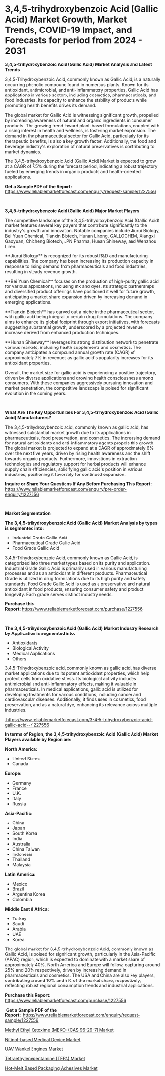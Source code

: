 <p><h1>3,4,5-trihydroxybenzoic Acid (Gallic Acid) Market Growth, Market Trends, COVID-19 Impact, and Forecasts for period from 2024 - 2031</h1></p><p><strong>3,4,5-trihydroxybenzoic Acid (Gallic Acid) Market Analysis and Latest Trends</strong></p>
<p><p>3,4,5-Trihydroxybenzoic Acid, commonly known as Gallic Acid, is a naturally occurring phenolic compound found in numerous plants. Known for its antioxidant, antimicrobial, and anti-inflammatory properties, Gallic Acid has applications in various sectors, including cosmetics, pharmaceuticals, and food industries. Its capacity to enhance the stability of products while promoting health benefits drives its demand.</p><p>The global market for Gallic Acid is witnessing significant growth, propelled by increasing awareness of natural and organic ingredients in consumer products. The growing trend toward plant-based formulations, coupled with a rising interest in health and wellness, is fostering market expansion. The demand in the pharmaceutical sector for Gallic Acid, particularly for its therapeutic benefits, is also a key growth factor. Additionally, the food and beverage industry's exploration of natural preservatives is contributing to market dynamics.</p><p>The 3,4,5-trihydroxybenzoic Acid (Gallic Acid) Market is expected to grow at a CAGR of 7.5% during the forecast period, indicating a robust trajectory fueled by emerging trends in organic products and health-oriented applications.</p></p>
<p><strong>Get a Sample PDF of the Report:&nbsp;</strong> <a href="https://www.reliablemarketforecast.com/enquiry/request-sample/1227556?utm_campaign=1108&utm_medium=2&utm_source=Github&utm_content=ia&utm_term=15102024&utm_id=345-trihydroxybenzoic-acid-gallic-acid">https://www.reliablemarketforecast.com/enquiry/request-sample/1227556</a></p>
<p>&nbsp;</p>
<p><strong>3,4,5-trihydroxybenzoic Acid (Gallic Acid) Major Market Players</strong></p>
<p><p>The competitive landscape of the 3,4,5-trihydroxybenzoic Acid (Gallic Acid) market features several key players that contribute significantly to the industry's growth and innovation. Notable companies include Jiurui Biology, Bei Yuan Chemical, Tianxin Biotech, Hunan Linong, GALLOCHEM, Xiangxi Gaoyuan, Chicheng Biotech, JPN Pharma, Hunan Shineway, and Wenzhou Liren.</p><p>**Jiurui Biology** is recognized for its robust R&D and manufacturing capabilities. The company has been increasing its production capacity in response to rising demand from pharmaceuticals and food industries, resulting in steady revenue growth.</p><p>**Bei Yuan Chemical** focuses on the production of high-purity gallic acid for various applications, including ink and dyes. Its strategic partnerships and diversified product offerings have positioned it well for future growth, anticipating a market share expansion driven by increasing demand in emerging applications.</p><p>**Tianxin Biotech** has carved out a niche in the pharmaceutical sector, with gallic acid being integral to certain drug formulations. The company aims to enhance its global footprint through export initiatives, with forecasts suggesting substantial growth, underscored by a projected revenue increase derived from enhanced production techniques.</p><p>**Hunan Shineway** leverages its strong distribution network to penetrate various markets, including health supplements and cosmetics. The company anticipates a compound annual growth rate (CAGR) of approximately 7% in revenues as gallic acid's popularity increases for its antioxidant properties.</p><p>Overall, the market size for gallic acid is experiencing a positive trajectory, driven by diverse applications and growing health consciousness among consumers. With these companies aggressively pursuing innovation and market penetration, the competitive landscape is poised for significant evolution in the coming years.</p></p>
<p>&nbsp;</p>
<p><strong>What Are The Key Opportunities For 3,4,5-trihydroxybenzoic Acid (Gallic Acid) Manufacturers?</strong></p>
<p><p>The 3,4,5-trihydroxybenzoic acid, commonly known as gallic acid, has witnessed substantial market growth due to its applications in pharmaceuticals, food preservation, and cosmetics. The increasing demand for natural antioxidants and anti-inflammatory agents propels this growth. The global market is projected to expand at a CAGR of approximately 6% over the next five years, driven by rising health awareness and the shift towards organic products. Furthermore, innovations in extraction technologies and regulatory support for herbal products will enhance supply chain efficiencies, solidifying gallic acid's position in various industries, positioning it favorably for continued expansion.</p></p>
<p><strong>Inquire or Share Your Questions If Any Before Purchasing This Report:</strong> <a href="https://www.reliablemarketforecast.com/enquiry/pre-order-enquiry/1227556?utm_campaign=1108&utm_medium=2&utm_source=Github&utm_content=ia&utm_term=15102024&utm_id=345-trihydroxybenzoic-acid-gallic-acid">https://www.reliablemarketforecast.com/enquiry/pre-order-enquiry/1227556</a></p>
<p>&nbsp;</p>
<p><strong>Market Segmentation</strong></p>
<p><strong>The 3,4,5-trihydroxybenzoic Acid (Gallic Acid) Market Analysis by types is segmented into:</strong></p>
<p><ul><li>Industrial Grade Gallic Acid</li><li>Pharmaceutical Grade Gallic Acid</li><li>Food Grade Gallic Acid</li></ul></p>
<p><p>3,4,5-Trihydroxybenzoic Acid, commonly known as Gallic Acid, is categorized into three market types based on its purity and application. Industrial Grade Gallic Acid is primarily used in various manufacturing processes and as an antioxidant in different products. Pharmaceutical Grade is utilized in drug formulations due to its high purity and safety standards. Food Grade Gallic Acid is used as a preservative and natural antioxidant in food products, ensuring consumer safety and product longevity. Each grade serves distinct industry needs.</p></p>
<p><strong>Purchase this Report:&nbsp;</strong><a href="https://www.reliablemarketforecast.com/purchase/1227556?utm_campaign=1108&utm_medium=2&utm_source=Github&utm_content=ia&utm_term=15102024&utm_id=345-trihydroxybenzoic-acid-gallic-acid">https://www.reliablemarketforecast.com/purchase/1227556</a></p>
<p>&nbsp;</p>
<p><strong>The 3,4,5-trihydroxybenzoic Acid (Gallic Acid) Market Industry Research by Application is segmented into:</strong></p>
<p><ul><li>Antioxidants</li><li>Biological Activity</li><li>Medical Applications</li><li>Others</li></ul></p>
<p><p>3,4,5-Trihydroxybenzoic acid, commonly known as gallic acid, has diverse market applications due to its potent antioxidant properties, which help protect cells from oxidative stress. Its biological activity includes antimicrobial and anti-inflammatory effects, making it valuable in pharmaceuticals. In medical applications, gallic acid is utilized for developing treatments for various conditions, including cancer and cardiovascular diseases. Additionally, it finds uses in cosmetics, food preservation, and as a natural dye, enhancing its relevance across multiple industries.</p></p>
<p><a href="https://www.reliablemarketforecast.com/3-4-5-trihydroxybenzoic-acid-gallic-acid--r1227556?utm_campaign=1108&utm_medium=2&utm_source=Github&utm_content=ia&utm_term=15102024&utm_id=345-trihydroxybenzoic-acid-gallic-acid">&nbsp;https://www.reliablemarketforecast.com/3-4-5-trihydroxybenzoic-acid-gallic-acid--r1227556</a></p>
<p><strong>In terms of Region, the 3,4,5-trihydroxybenzoic Acid (Gallic Acid) Market Players available by Region are:</strong></p>
<p>
    <p> <strong> North America: </strong>
        <ul>
            <li>United States</li>
            <li>Canada</li>
        </ul>
        </p> 
    <p> <strong> Europe: </strong>
        <ul>
            <li>Germany</li>
            <li>France</li>
            <li>U.K.</li>
            <li>Italy</li>
            <li>Russia</li>
        </ul>
        </p> 
    <p> <strong> Asia-Pacific: </strong>
        <ul>
            <li>China</li>
            <li>Japan</li>
            <li>South Korea</li>
            <li>India</li>
            <li>Australia</li>
            <li>China Taiwan</li>
            <li>Indonesia</li>
            <li>Thailand</li>
            <li>Malaysia</li>
        </ul>
        </p> 
    <p> <strong> Latin America: </strong>
        <ul>
            <li>Mexico</li>
            <li>Brazil</li>
            <li>Argentina Korea</li>
            <li>Colombia</li>
        </ul>
        </p> 
    <p> <strong> Middle East & Africa: </strong>
        <ul>
            <li>Turkey</li>
            <li>Saudi</li>
            <li>Arabia</li>
            <li>UAE</li>
            <li>Korea</li>
        </ul>
    </p>
    </p>
<p><p>The global market for 3,4,5-trihydroxybenzoic Acid, commonly known as Gallic Acid, is poised for significant growth, particularly in the Asia-Pacific (APAC) region, which is expected to dominate with a market share of approximately 40%. North America and Europe will follow, capturing around 25% and 20% respectively, driven by increasing demand in pharmaceuticals and cosmetics. The USA and China are also key players, contributing around 10% and 5% of the market share, respectively, reflecting robust regional consumption trends and industrial applications.</p></p>
<p><strong>Purchase this Report: </strong><a href="https://www.reliablemarketforecast.com/purchase/1227556?utm_campaign=1108&utm_medium=2&utm_source=Github&utm_content=ia&utm_term=15102024&utm_id=345-trihydroxybenzoic-acid-gallic-acid">https://www.reliablemarketforecast.com/purchase/1227556</a></p>
<p>&nbsp;<strong>Get a Sample PDF of the Report:&nbsp;&nbsp;</strong><a href="https://www.reliablemarketforecast.com/enquiry/request-sample/1227556?utm_campaign=1108&utm_medium=2&utm_source=Github&utm_content=ia&utm_term=15102024&utm_id=345-trihydroxybenzoic-acid-gallic-acid">https://www.reliablemarketforecast.com/enquiry/request-sample/1227556</a></p>
<p><strong></strong></p>
<p><p><a href="https://www.linkedin.com/pulse/methyl-ethyl-ketoxime-meko-cas-96-29-7-market-consolidation-lkzsf?trk=public_post_embed_feed-article-content&utm_campaign=1108&utm_medium=2&utm_source=Github&utm_content=ia&utm_term=15102024&utm_id=345-trihydroxybenzoic-acid-gallic-acid">Methyl Ethyl Ketoxime (MEKO) (CAS 96-29-7) Market</a></p><p><a href="https://github.com/rozh43oreder/Market-Research-Report-List-1/blob/main/nitinol-based-medical-device-market.md?utm_campaign=1108&utm_medium=2&utm_source=Github&utm_content=ia&utm_term=15102024&utm_id=345-trihydroxybenzoic-acid-gallic-acid">Nitinol-based Medical Device Market</a></p><p><a href="https://www.linkedin.com/pulse/uav-wankel-engines-market-outlook-share-analysis-growth-4p7ve?trk=public_post_embed_feed-article-content&utm_campaign=1108&utm_medium=2&utm_source=Github&utm_content=ia&utm_term=15102024&utm_id=345-trihydroxybenzoic-acid-gallic-acid">UAV Wankel Engines Market</a></p><p><a href="https://www.linkedin.com/pulse/tetraethylenepentamine-tepa-industry-sector-market-dynamics-avuaf?trk=public_post_embed_feed-article-content&utm_campaign=1108&utm_medium=2&utm_source=Github&utm_content=ia&utm_term=15102024&utm_id=345-trihydroxybenzoic-acid-gallic-acid">Tetraethylenepentamine (TEPA) Market</a></p><p><a href="https://github.com/halkoitweden3/Market-Research-Report-List-1/blob/main/hot-melt-based-packaging-adhesives-market.md?utm_campaign=1108&utm_medium=2&utm_source=Github&utm_content=ia&utm_term=15102024&utm_id=345-trihydroxybenzoic-acid-gallic-acid">Hot-Melt Based Packaging Adhesives Market</a></p></p>